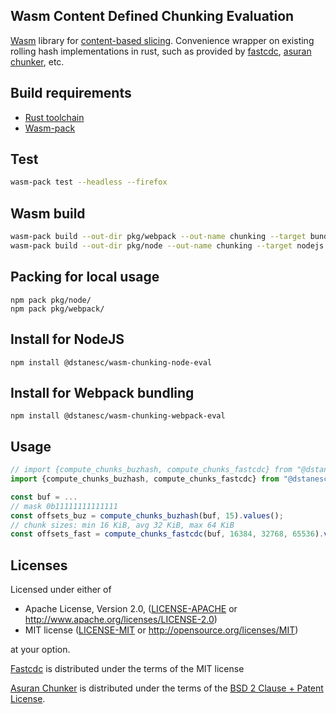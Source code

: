 
## Wasm Content Defined Chunking Evaluation 

[Wasm](https://github.com/rustwasm/wasm-pack) library for [content-based slicing](https://en.wikipedia.org/wiki/Rolling_hash). Convenience wrapper on existing rolling hash implementations in rust, such as provided by [fastcdc](https://github.com/nlfiedler/fastcdc-rs), [asuran chunker](https://gitlab.com/asuran-rs/asuran), etc. 


## Build requirements

- [Rust toolchain](https://www.rust-lang.org/tools/install)
- [Wasm-pack](https://rustwasm.github.io/wasm-pack/installer/)

## Test

```sh
wasm-pack test --headless --firefox
```

## Wasm build

```sh
wasm-pack build --out-dir pkg/webpack --out-name chunking --target bundler --scope dstanesc
wasm-pack build --out-dir pkg/node --out-name chunking --target nodejs --scope dstanesc
```

## Packing for local usage

```
npm pack pkg/node/
npm pack pkg/webpack/
```

## Install for NodeJS

```
npm install @dstanesc/wasm-chunking-node-eval
```

## Install for Webpack bundling

```
npm install @dstanesc/wasm-chunking-webpack-eval
```

## Usage

```js
// import {compute_chunks_buzhash, compute_chunks_fastcdc} from "@dstanesc/wasm-chunking-webpack-eval";
import {compute_chunks_buzhash, compute_chunks_fastcdc} from "@dstanesc/wasm-chunking-node-eval";

const buf = ...
// mask 0b11111111111111
const offsets_buz = compute_chunks_buzhash(buf, 15).values(); 
// chunk sizes: min 16 KiB, avg 32 KiB, max 64 KiB
const offsets_fast = compute_chunks_fastcdc(buf, 16384, 32768, 65536).values();   
```

## Licenses

Licensed under either of

* Apache License, Version 2.0, ([LICENSE-APACHE](LICENSE-APACHE) or http://www.apache.org/licenses/LICENSE-2.0)
* MIT license ([LICENSE-MIT](LICENSE-MIT) or http://opensource.org/licenses/MIT)

at your option.

[Fastcdc](https://lib.rs/crates/fastcdc)  is distributed under the terms of the  MIT license

[Asuran Chunker](https://lib.rs/crates/asuran-chunker) is distributed under the terms of the [BSD 2 Clause + Patent License](https://gitlab.com/asuran-rs/asuran/blob/381097b04ffb3c329d0fcdaa0965a8bd40592f2d/LICENSE).




